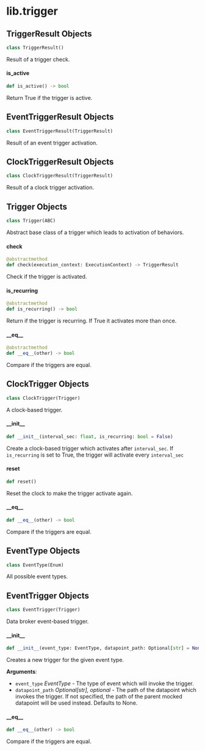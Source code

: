 <a id="lib.trigger"></a>

# lib.trigger

<a id="lib.trigger.TriggerResult"></a>

## TriggerResult Objects

```python
class TriggerResult()
```

Result of a trigger check.

<a id="lib.trigger.TriggerResult.is_active"></a>

#### is\_active

```python
def is_active() -> bool
```

Return True if the trigger is active.

<a id="lib.trigger.EventTriggerResult"></a>

## EventTriggerResult Objects

```python
class EventTriggerResult(TriggerResult)
```

Result of an event trigger activation.

<a id="lib.trigger.ClockTriggerResult"></a>

## ClockTriggerResult Objects

```python
class ClockTriggerResult(TriggerResult)
```

Result of a clock trigger activation.

<a id="lib.trigger.Trigger"></a>

## Trigger Objects

```python
class Trigger(ABC)
```

Abstract base class of a trigger which leads to activation of behaviors.

<a id="lib.trigger.Trigger.check"></a>

#### check

```python
@abstractmethod
def check(execution_context: ExecutionContext) -> TriggerResult
```

Check if the trigger is activated.

<a id="lib.trigger.Trigger.is_recurring"></a>

#### is\_recurring

```python
@abstractmethod
def is_recurring() -> bool
```

Return if the trigger is recurring. If True it activates more than once.

<a id="lib.trigger.Trigger.__eq__"></a>

#### \_\_eq\_\_

```python
@abstractmethod
def __eq__(other) -> bool
```

Compare if the triggers are equal.

<a id="lib.trigger.ClockTrigger"></a>

## ClockTrigger Objects

```python
class ClockTrigger(Trigger)
```

A clock-based trigger.

<a id="lib.trigger.ClockTrigger.__init__"></a>

#### \_\_init\_\_

```python
def __init__(interval_sec: float, is_recurring: bool = False)
```

Create a clock-based trigger which activates after `interval_sec`.
If `is_recurring` is set to True, the trigger will activate every
`interval_sec`

<a id="lib.trigger.ClockTrigger.reset"></a>

#### reset

```python
def reset()
```

Reset the clock to make the trigger activate again.

<a id="lib.trigger.ClockTrigger.__eq__"></a>

#### \_\_eq\_\_

```python
def __eq__(other) -> bool
```

Compare if the triggers are equal.

<a id="lib.trigger.EventType"></a>

## EventType Objects

```python
class EventType(Enum)
```

All possible event types.

<a id="lib.trigger.EventTrigger"></a>

## EventTrigger Objects

```python
class EventTrigger(Trigger)
```

Data broker event-based trigger.

<a id="lib.trigger.EventTrigger.__init__"></a>

#### \_\_init\_\_

```python
def __init__(event_type: EventType, datapoint_path: Optional[str] = None)
```

Creates a new trigger for the given event type.

**Arguments**:

- `event_type` _EventType_ - The type of event which will invoke the trigger.
- `datapoint_path` _Optional[str], optional_ - The path of the datapoint which invokes the trigger.
  If not specified, the path of the parent mocked datapoint will be used instead.
  Defaults to None.

<a id="lib.trigger.EventTrigger.__eq__"></a>

#### \_\_eq\_\_

```python
def __eq__(other) -> bool
```

Compare if the triggers are equal.

